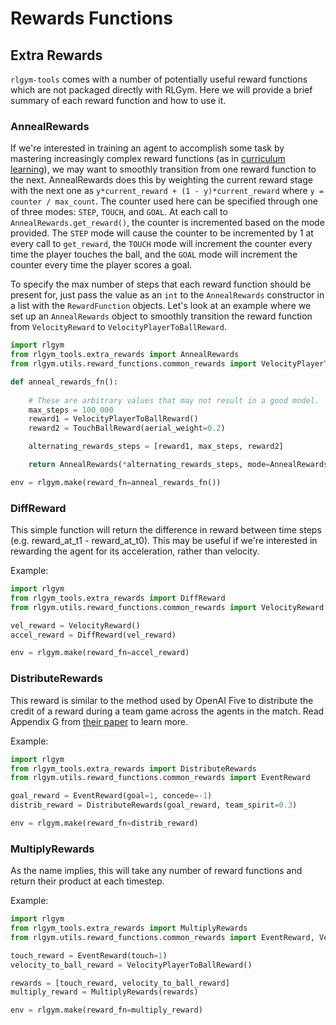 # Rewards Functions

## Extra Rewards

`rlgym-tools` comes with a number of potentially useful reward functions which are not packaged directly with RLGym.
Here we will provide a brief summary of each reward function and how to use it.

### AnnealRewards

If we're interested in training an agent to accomplish some task by mastering increasingly complex reward functions (as in [curriculum learning](https://jmlr.org/papers/volume21/20-212/20-212.pdf)), we may want to smoothly transition from one reward function to the next.
AnnealRewards does this by weighting the current reward stage with the next one as `y*current_reward + (1 - y)*current_reward` where `y = counter / max_count`.
The counter used here can be specified through one of three modes: `STEP`, `TOUCH`, and `GOAL`.
At each call to `AnnealRewards.get_reward()`, the counter is incremented based on the mode provided.
The `STEP` mode will cause the counter to be incremented by 1 at every call to `get_reward`, the `TOUCH` mode will increment the counter every time the player touches the ball, and the `GOAL` mode will increment the counter every time the player scores a goal.

To specify the max number of steps that each reward function should be present for, just pass the value as an `int` to the `AnnealRewards` constructor in a list with the `RewardFunction` objects.
Let's look at an example where we set up an `AnnealRewards` object to  smoothly transition the reward function from `VelocityReward` to `VelocityPlayerToBallReward`.

```python
import rlgym
from rlgym_tools.extra_rewards import AnnealRewards
from rlgym.utils.reward_functions.common_rewards import VelocityPlayerToBallReward, TouchBallReward

def anneal_rewards_fn():
    
    # These are arbitrary values that may not result in a good model.
    max_steps = 100_000
    reward1 = VelocityPlayerToBallReward()
    reward2 = TouchBallReward(aerial_weight=0.2)

    alternating_rewards_steps = [reward1, max_steps, reward2]

    return AnnealRewards(*alternating_rewards_steps, mode=AnnealRewards.STEP)

env = rlgym.make(reward_fn=anneal_rewards_fn())
```

### DiffReward

This simple function will return the difference in reward between time steps (e.g. reward_at_t1 - reward_at_t0).
This may be useful if we're interested in rewarding the agent for its acceleration, rather than velocity.

Example:

```python
import rlgym
from rlgym_tools.extra_rewards import DiffReward
from rlgym.utils.reward_functions.common_rewards import VelocityReward

vel_reward = VelocityReward()
accel_reward = DiffReward(vel_reward)

env = rlgym.make(reward_fn=accel_reward)
```

### DistributeRewards

This reward is similar to the method used by OpenAI Five to distribute the credit of a reward during a team game across the agents in the match.
Read Appendix G from [their paper](https://arxiv.org/pdf/1912.06680.pdf) to learn more.

Example:

```python
import rlgym
from rlgym_tools.extra_rewards import DistributeRewards
from rlgym.utils.reward_functions.common_rewards import EventReward

goal_reward = EventReward(goal=1, concede=-1)
distrib_reward = DistributeRewards(goal_reward, team_spirit=0.3)

env = rlgym.make(reward_fn=distrib_reward)
```

### MultiplyRewards

As the name implies, this will take any number of reward functions and return their product at each timestep.

Example:

```python
import rlgym
from rlgym_tools.extra_rewards import MultiplyRewards
from rlgym.utils.reward_functions.common_rewards import EventReward, VelocityPlayerToBallReward

touch_reward = EventReward(touch=1)
velocity_to_ball_reward = VelocityPlayerToBallReward()

rewards = [touch_reward, velocity_to_ball_reward]
multiply_reward = MultiplyRewards(rewards)

env = rlgym.make(reward_fn=multiply_reward)
```
